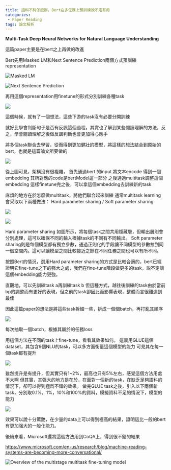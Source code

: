```yaml
---
title: 語料不夠怎麼辦，Bert在多任務上預訓練說不定有用
categories:
 - Paper Reading
tags: 論文解析
---
```


**Multi-Task Deep Neural Networks for Natural Language Understanding**

這篇paper主要是在bert之上再做的改進

Bert先用Masked LM和Next Sentence Prediction兩個方式預訓練representation

![Masked LM](https://raw.githubusercontent.com/voidful/voidful_blog/master/assets/post_src/pn_mtdnnfnlu/img1)

![Next Sentence Prediction](https://raw.githubusercontent.com/voidful/voidful_blog/master/assets/post_src/pn_mtdnnfnlu/img1)


再用這個representation用finetune的形式分別訓練各種task

![](https://raw.githubusercontent.com/voidful/voidful_blog/master/assets/post_src/pn_mtdnnfnlu/img3)


這個時候，就有了一個想法，這些下游的task沒有必要分開訓練

就好比學會判斷句子是否有反諷這個過程，其實也了解到某些閱讀理解的方法，反之，學會閱讀理解之後做反諷判斷也會更加得心應手

將多個task聯合去學習，從而得到更加健壯的模型，將這樣的想法結合到原始的bert，也就是這篇論文所要做的


![](https://raw.githubusercontent.com/voidful/voidful_blog/master/assets/post_src/pn_mtdnnfnlu/img4)


從上圖可見，架構沒有很複雜，
首先通過bert 的input 將文本encode
得到一個embedding
其所對應的code是bertModel這一部分
之後通過multitask調整這個embedding
這樣finetune完之後，可以拿這個embedding去訓練新的task

麻煩的地方在於怎麼做multitask，將他們聯合起來訓練
通常multitask learning 會采取以下兩種做法：
Hard parameter sharing / Soft parameter sharing

![](https://raw.githubusercontent.com/voidful/voidful_blog/master/assets/post_src/pn_mtdnnfnlu/img5)

![](https://raw.githubusercontent.com/voidful/voidful_blog/master/assets/post_src/pn_mtdnnfnlu/img6)


Hard parameter sharing 如圖所示，將每個task之間共用隱藏層，但輸出層則會分別處理，這可以確保不同的輸入根據task的不同有不同輸出。
Soft parameter sharing則是每個模型都有獨立參數，通過正則化的手段讓不同模型的參數拉到同一個空間内。這可以讓模型之間比較接近之餘在不同任務之間也可以有所不同。

按照Bert的情況，選用Hard parameter sharing的方式是比較合適的，bert已經證明它fine-tune之下的强大之處，我們在fine-tune階段做更多的task，説不定讓這個embedding能力更強。

直觀地，可以先訓練task a再訓練task b
但這種方式，越往後訓練的task由於當前bp的調整而有更好的表現，但之前的task卻因此而影響表現，整體而言很難達到最佳

因此這篇paper的想法是將這些task拆細一些，拆成一個個batch，再打亂其順序

![](https://raw.githubusercontent.com/voidful/voidful_blog/master/assets/post_src/pn_mtdnnfnlu/img7)


每次抽取一個batch，根據其屬於的任務loss

用這個方法在不同的task上fine-tune，看看其效果如何。
這裏用GLUE這個dataset，其包含9個NLU的task，可以多方面衡量這個模型的能力
可見其在每一個task都有提升

![](https://raw.githubusercontent.com/voidful/voidful_blog/master/assets/post_src/pn_mtdnnfnlu/img7)


雖然提升是有提升，但其實只有1~2%，最高也只有5%左右，感覺這個方法用處不大啊
但其實，其强大的地方是在於，在面對一個新的task，在缺乏足夠語料的情況下，卻可以得到極爲不錯的效果。
做完GLUE task之後，引入以下兩個新task，分別取0.1%，1%，10%和100%的資料，模擬資料不足的情況下，模型的能力

![](https://raw.githubusercontent.com/voidful/voidful_blog/master/assets/post_src/pn_mtdnnfnlu/img8)


效果可以說十分驚艷，在少量的data上可以得到極高的結果，證明這比一般的bert有更加强大的一般化能力。

後續來看，Microsoft還將這個方法用到CoQA上，得到很不錯的結果

https://www.microsoft.com/en-us/research/blog/machine-reading-systems-are-becoming-more-conversational/

![Overview of the multistage multitask fine-tuning model](https://www.microsoft.com/en-us/research/uploads/prod/2019/05/coqa_figure_2-1024x704.jpg)






